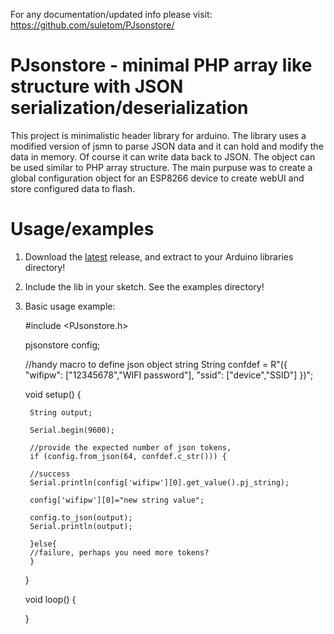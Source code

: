For any documentation/updated info please visit: https://github.com/suletom/PJsonstore/

# PJsonstore - minimal PHP array like structure with JSON serialization/deserialization

This project is minimalistic header library for arduino. The library uses a modified version of jsmn to parse JSON data and it can hold and modify the data in memory. Of course it can write data back to JSON. The object can be used similar to PHP array structure. The main purpuse was to create a global configuration object for an ESP8266 device to create webUI and store configured data to flash.

# Usage/examples

1. Download the [latest](https://github.com/suletom/PJsonstore/releases/download/v1.0.0/PJsonstore_v1.0.0.zip) release, and extract to your Arduino libraries directory!
2. Include the lib in your sketch. See the examples directory!
3. Basic usage example:

    
  
    #include <PJsonstore.h>
  
    pjsonstore config;

    //handy macro to define json object string
    String confdef = R"({
    "wifipw": ["12345678","WIFI password"],
    "ssid": ["device","SSID"]
    })";
  
    void setup() {

        String output;
    
        Serial.begin(9600);
  
        //provide the expected number of json tokens,
        if (config.from_json(64, confdef.c_str())) {
    
        //success
        Serial.println(config['wifipw'][0].get_value().pj_string);

        config['wifipw'][0]="new string value";

        config.to_json(output);
        Serial.println(output);  
            
        }else{
        //failure, perhaps you need more tokens?
        }

    }
  
    void loop() {
  
    } 
 
  
  
  
